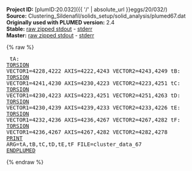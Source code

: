 **Project ID:** [plumID:20.032]({{ '/' | absolute_url }}eggs/20/032/)  
**Source:** Clustering_Sildenafil/solids_setup/solid_analysis/plumed67.dat  
**Originally used with PLUMED version:** 2.4  
**Stable:** [raw zipped stdout](plumed67.dat.plumed.stdout.txt.zip) - [stderr](plumed67.dat.plumed.stderr)  
**Master:** [raw zipped stdout](plumed67.dat.plumed_master.stdout.txt.zip) - [stderr](plumed67.dat.plumed_master.stderr)  

{% raw %}<pre>
tA: <a href="https://plumed.github.io/doc-master/user-doc/html/_t_o_r_s_i_o_n.html">TORSION</a> VECTOR1=4228,4222 AXIS=4222,4243 VECTOR2=4243,4249
tB: <a href="https://plumed.github.io/doc-master/user-doc/html/_t_o_r_s_i_o_n.html">TORSION</a> VECTOR1=4241,4230 AXIS=4230,4223 VECTOR2=4223,4251
tC: <a href="https://plumed.github.io/doc-master/user-doc/html/_t_o_r_s_i_o_n.html">TORSION</a> VECTOR1=4230,4223 AXIS=4223,4251 VECTOR2=4251,4263
tD: <a href="https://plumed.github.io/doc-master/user-doc/html/_t_o_r_s_i_o_n.html">TORSION</a> VECTOR1=4230,4239 AXIS=4239,4233 VECTOR2=4233,4226
tE: <a href="https://plumed.github.io/doc-master/user-doc/html/_t_o_r_s_i_o_n.html">TORSION</a> VECTOR1=4232,4236 AXIS=4236,4267 VECTOR2=4267,4282
tF: <a href="https://plumed.github.io/doc-master/user-doc/html/_t_o_r_s_i_o_n.html">TORSION</a> VECTOR1=4236,4267 AXIS=4267,4282 VECTOR2=4282,4278
<a href="https://plumed.github.io/doc-master/user-doc/html/_p_r_i_n_t.html">PRINT</a> ARG=tA,tB,tC,tD,tE,tF FILE=cluster_data_67
<a href="https://plumed.github.io/doc-master/user-doc/html/_e_n_d_p_l_u_m_e_d.html">ENDPLUMED</a>
</pre>{% endraw %}
